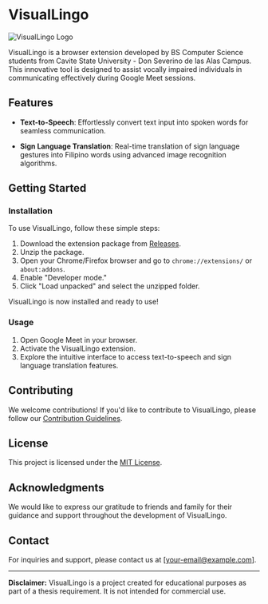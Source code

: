 # VisualLingo

![VisualLingo Logo](link-to-your-logo.png)

VisualLingo is a browser extension developed by BS Computer Science students from Cavite State University - Don Severino de las Alas Campus. This innovative tool is designed to assist vocally impaired individuals in communicating effectively during Google Meet sessions.

## Features

- **Text-to-Speech**: Effortlessly convert text input into spoken words for seamless communication.
  
- **Sign Language Translation**: Real-time translation of sign language gestures into Filipino words using advanced image recognition algorithms.

## Getting Started

### Installation

To use VisualLingo, follow these simple steps:

1. Download the extension package from [Releases](link-to-releases).
2. Unzip the package.
3. Open your Chrome/Firefox browser and go to `chrome://extensions/` or `about:addons`.
4. Enable "Developer mode."
5. Click "Load unpacked" and select the unzipped folder.

VisualLingo is now installed and ready to use!

### Usage

1. Open Google Meet in your browser.
2. Activate the VisualLingo extension.
3. Explore the intuitive interface to access text-to-speech and sign language translation features.

## Contributing

We welcome contributions! If you'd like to contribute to VisualLingo, please follow our [Contribution Guidelines](link-to-contributing.md).

## License

This project is licensed under the [MIT License](link-to-license).

## Acknowledgments

We would like to express our gratitude to friends and family for their guidance and support throughout the development of VisualLingo.

## Contact

For inquiries and support, please contact us at [your-email@example.com].

---

**Disclaimer:** VisualLingo is a project created for educational purposes as part of a thesis requirement. It is not intended for commercial use.

